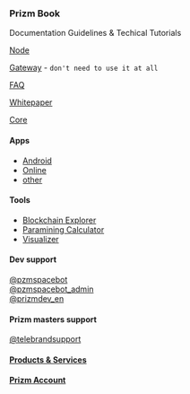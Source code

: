 ### Prizm Book
Documentation Guidelines & Techical Tutorials

[Node](./prizm_node/README.md)

[Gateway](./prizm_gateway/README.md) - `don't need to use it at all`

[FAQ](https://pzm.space/en/prizm-faq/)

[Whitepaper](./prizm_whitepaper/README.md)

[Core](https://github.com/prizmspace/PrizmCore/tree/master/src/main/java)

#### Apps
- [Android](http://tech.prizm.space/files/prizm.apk)
- [Online](https://wallet.prizm.space/)
- [other](http://94.130.167.158/center/)

#### Tools
- [Blockchain Explorer](http://blockchain.prizm.space/)
- [Paramining Calculator](https://paracalc.prizm.space/)
- [Visualizer](https://tool.prizm.space/)

#### Dev support
[@pzmspacebot](https://web.telegram.org/#/im?p=@pzmspacebot)  
[@pzmspacebot_admin](https://web.telegram.org/#/im?p=@pzmspacebot_admin)  
[@prizmdev_en](https://web.telegram.org/#/im?p=@prizmdev_en)

#### Prizm masters support
[@telebrandsupport](https://web.telegram.org/#/im?p=@telebrandsupport)  

#### [Products & Services](./cryptokult_goods/README.md)

#### [Prizm Account](./prizm_account/README.md)
